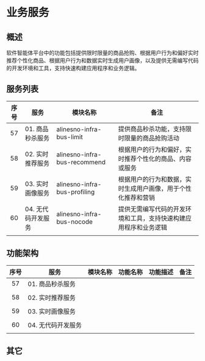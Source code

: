 # 业务服务

## 概述

软件智能体平台中的功能包括提供限时限量的商品抢购、根据用户行为和偏好实时推荐个性化商品、根据用户行为和数据实时生成用户画像，以及提供无需编写代码的开发环境和工具，支持快速构建应用程序和业务逻辑。

## 服务列表

| 序号 | 服务               | 模块名称                     | 备注                                                             |
|:----:|--------------------|------------------------------|------------------------------------------------------------------|
| 57   | 01. 商品秒杀服务   | alinesno-infra-bus-limit     | 提供商品秒杀功能，支持限时限量的商品抢购活动                     |
| 58   | 02. 实时推荐服务   | alinesno-infra-bus-recommend | 根据用户的行为和偏好，实时推荐个性化的商品、内容或服务           |
| 59   | 03. 实时画像服务   | alinesno-infra-bus-profiling | 根据用户的行为和数据，实时生成用户画像，用于个性化推荐和营销     |
| 60   | 04. 无代码开发服务 | alinesno-infra-bus-nocode    | 提供无需编写代码的开发环境和工具，支持快速构建应用程序和业务逻辑 |
|      |                    |                              |                                                                  |

## 功能架构

| 序号 | 服务               | 模块名称 | 功能名称 | 功能描述 | 备注 |
|:----:|--------------------|----------|----------|----------|------|
| 57   | 01. 商品秒杀服务   |          |          |          |      |
|      |                    |          |          |          |      |
| 58   | 02. 实时推荐服务   |          |          |          |      |
|      |                    |          |          |          |      |
| 59   | 03. 实时画像服务   |          |          |          |      |
|      |                    |          |          |          |      |
| 60   | 04. 无代码开发服务 |          |          |          |      |
|      |                    |          |          |          |      |

## 其它
